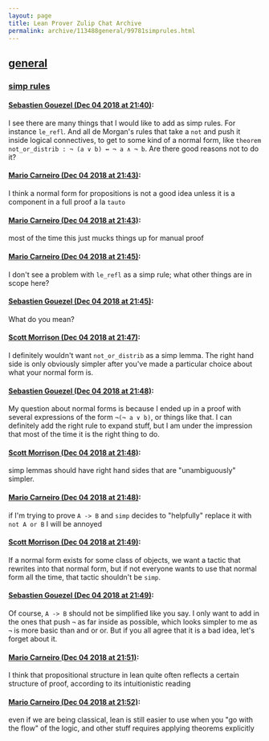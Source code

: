 ```yaml
---
layout: page
title: Lean Prover Zulip Chat Archive 
permalink: archive/113488general/99781simprules.html
---
```


## [general](index.html)
### [simp rules](99781simprules.html)

#### [Sebastien Gouezel (Dec 04 2018 at 21:40)](https://leanprover.zulipchat.com/#narrow/stream/113488-general/topic/simp%20rules/near/150877417):
I see there are many things that I would like to add as simp rules. For instance `le_refl`. And all de Morgan's rules that take a `not` and push it inside logical connectives, to get to some kind of a normal form, like `theorem not_or_distrib : ¬ (a ∨ b) ↔ ¬ a ∧ ¬ b`. Are there good reasons not to do it?

#### [Mario Carneiro (Dec 04 2018 at 21:43)](https://leanprover.zulipchat.com/#narrow/stream/113488-general/topic/simp%20rules/near/150877616):
I think a normal form for propositions is not a good idea unless it is a component in a full proof a la `tauto`

#### [Mario Carneiro (Dec 04 2018 at 21:43)](https://leanprover.zulipchat.com/#narrow/stream/113488-general/topic/simp%20rules/near/150877625):
most of the time this just mucks things up for manual proof

#### [Mario Carneiro (Dec 04 2018 at 21:45)](https://leanprover.zulipchat.com/#narrow/stream/113488-general/topic/simp%20rules/near/150877720):
I don't see a problem with `le_refl` as a simp rule; what other things are in scope here?

#### [Sebastien Gouezel (Dec 04 2018 at 21:45)](https://leanprover.zulipchat.com/#narrow/stream/113488-general/topic/simp%20rules/near/150877737):
What do you mean?

#### [Scott Morrison (Dec 04 2018 at 21:47)](https://leanprover.zulipchat.com/#narrow/stream/113488-general/topic/simp%20rules/near/150877881):
I definitely wouldn't want `not_or_distrib` as a simp lemma. The right hand side is only obviously simpler after you've made a particular choice about what your normal form is.

#### [Sebastien Gouezel (Dec 04 2018 at 21:48)](https://leanprover.zulipchat.com/#narrow/stream/113488-general/topic/simp%20rules/near/150877902):
My question about normal forms is because I ended up in a proof with several expressions of the form `¬(¬ a ∨ b)`, or things like that. I can definitely add the right rule to expand stuff, but I am under the impression that most of the time it is the right thing to do.

#### [Scott Morrison (Dec 04 2018 at 21:48)](https://leanprover.zulipchat.com/#narrow/stream/113488-general/topic/simp%20rules/near/150877933):
simp lemmas should have right hand sides that are "unambiguously" simpler.

#### [Mario Carneiro (Dec 04 2018 at 21:48)](https://leanprover.zulipchat.com/#narrow/stream/113488-general/topic/simp%20rules/near/150877935):
if I'm trying to prove `A -> B` and `simp` decides to "helpfully" replace it with `not A or B` I will be annoyed

#### [Scott Morrison (Dec 04 2018 at 21:49)](https://leanprover.zulipchat.com/#narrow/stream/113488-general/topic/simp%20rules/near/150877979):
If a normal form exists for some class of objects, we want a tactic that rewrites into that normal form, but if not everyone wants to use that normal form all the time, that tactic shouldn't be `simp`.

#### [Sebastien Gouezel (Dec 04 2018 at 21:49)](https://leanprover.zulipchat.com/#narrow/stream/113488-general/topic/simp%20rules/near/150878008):
Of course, `A -> B` should not be simplified like you say. I only want to add in the ones that push `¬` as far inside as possible, which looks simpler to me as `¬` is more basic than and or or. But if you all agree that it is a bad idea, let's forget about it.

#### [Mario Carneiro (Dec 04 2018 at 21:51)](https://leanprover.zulipchat.com/#narrow/stream/113488-general/topic/simp%20rules/near/150878142):
I think that propositional structure in lean quite often reflects a certain structure of proof, according to its intuitionistic reading

#### [Mario Carneiro (Dec 04 2018 at 21:52)](https://leanprover.zulipchat.com/#narrow/stream/113488-general/topic/simp%20rules/near/150878221):
even if we are being classical, lean is still easier to use when you "go with the flow" of the logic, and other stuff requires applying theorems explicitly

